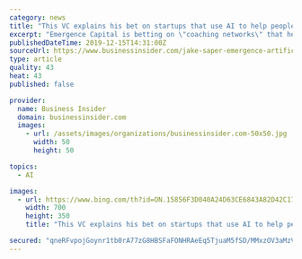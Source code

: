 ```yaml
---
category: news
title: "This VC explains his bet on startups that use AI to help people get better at their jobs, without automating them away"
excerpt: "Emergence Capital is betting on \"coaching networks\" that help you get better at your jobs — making it easier to get skilled up."
publishedDateTime: 2019-12-15T14:31:00Z
sourceUrl: https://www.businessinsider.com/jake-saper-emergence-artificial-intelligence-key-cloud-companies-2019-12
type: article
quality: 43
heat: 43
published: false

provider:
  name: Business Insider
  domain: businessinsider.com
  images:
    - url: /assets/images/organizations/businessinsider.com-50x50.jpg
      width: 50
      height: 50

topics:
  - AI

images:
  - url: https://www.bing.com/th?id=ON.15856F3D040A24D63CE6843A82D42C17
    width: 700
    height: 350
    title: "This VC explains his bet on startups that use AI to help people get better at their jobs, without automating them away"

secured: "qneRFvpojGoynr1tb0rA77zG8HBSFaFONHRAeEq5TjuaM5fSD/MMxzOV3aMzV9cZCMUQebJPyxkaE4oU0KdC/aKFMOLoqNaWiyQSKvfWNbJk+T+zehE7zZ/pJ/91bfs/DvjqQsOfbtO7Cb9cig7Bap1j7SE8zLRMVY6Sy8s7PRn5XkJOPftA3+iAejsGxdhKPCWg0QOwbk1/V7UKKjJTJqpU5j+8D90JazqYweuHKSDMpOURutCs3/Y0lsQFeklgPIk9px1vGHt4GxtOmzE59g==;PmjiNmZ2NlFM0xpPNLUGJA=="
---
```


